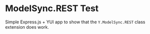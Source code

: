 ModelSync.REST Test
===================

Simple Express.js + YUI app to show that the `Y.ModelSync.REST` class
extension does work.
